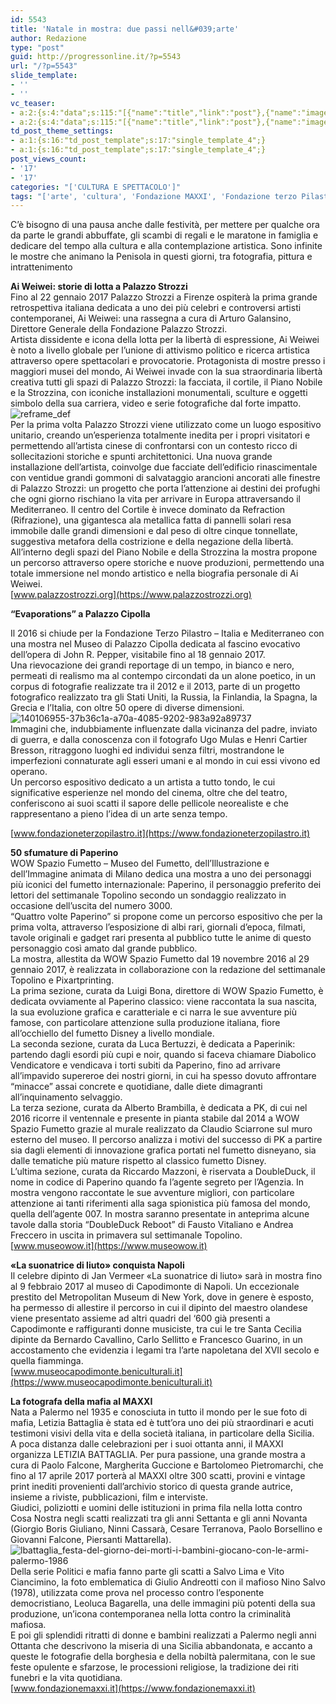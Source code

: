 ```yaml
---
id: 5543
title: 'Natale in mostra: due passi nell&#039;arte'
author: Redazione
type: "post"
guid: http://progressonline.it/?p=5543
url: "/?p=5543"
slide_template:
- ''
- ''
vc_teaser:
- a:2:{s:4:"data";s:115:"[{"name":"title","link":"post"},{"name":"image","image":"featured","link":"none"},{"name":"text","mode":"excerpt"}]";s:7:"bgcolor";s:0:"";}
- a:2:{s:4:"data";s:115:"[{"name":"title","link":"post"},{"name":"image","image":"featured","link":"none"},{"name":"text","mode":"excerpt"}]";s:7:"bgcolor";s:0:"";}
td_post_theme_settings:
- a:1:{s:16:"td_post_template";s:17:"single_template_4";}
- a:1:{s:16:"td_post_template";s:17:"single_template_4";}
post_views_count:
- '17'
- '17'
categories: "['CULTURA E SPETTACOLO']"
tags: "['arte', 'cultura', 'Fondazione MAXXI', 'Fondazione terzo Pilastro', 'fotografia', 'mostre 2016', 'Natale', 'Natale 2016', 'news', 'Palazzo Cipolla', 'Palazzo Strozzi']"
---
```


C’è bisogno di una pausa anche dalle festività, per mettere per qualche ora da parte le grandi abbuffate, gli scambi di regali e le maratone in famiglia e dedicare del tempo alla cultura e alla contemplazione artistica. Sono infinite le mostre che animano la Penisola in questi giorni, tra fotografia, pittura e intrattenimento

**Ai Weiwei: storie di lotta a Palazzo Strozzi**  
Fino al 22 gennaio 2017 Palazzo Strozzi a Firenze ospiterà la prima grande retrospettiva italiana dedicata a uno dei più celebri e controversi artisti contemporanei, Ai Weiwei: una rassegna a cura di Arturo Galansino, Direttore Generale della Fondazione Palazzo Strozzi.  
Artista dissidente e icona della lotta per la libertà di espressione, Ai Weiwei è noto a livello globale per l’unione di attivismo politico e ricerca artistica attraverso opere spettacolari e provocatorie. Protagonista di mostre presso i maggiori musei del mondo, Ai Weiwei invade con la sua straordinaria libertà creativa tutti gli spazi di Palazzo Strozzi: la facciata, il cortile, il Piano Nobile e la Strozzina, con iconiche installazioni monumentali, sculture e oggetti simbolo della sua carriera, video e serie fotografiche dal forte impatto.![reframe_def](https://progressonline.it/wp-content/uploads/2016/12/Reframe_def.jpg)  
Per la prima volta Palazzo Strozzi viene utilizzato come un luogo espositivo unitario, creando un’esperienza totalmente inedita per i propri visitatori e permettendo all’artista cinese di confrontarsi con un contesto ricco di sollecitazioni storiche e spunti architettonici. Una nuova grande installazione dell’artista, coinvolge due facciate dell’edificio rinascimentale con ventidue grandi gommoni di salvataggio arancioni ancorati alle finestre di Palazzo Strozzi: un progetto che porta l’attenzione ai destini dei profughi che ogni giorno rischiano la vita per arrivare in Europa attraversando il Mediterraneo. Il centro del Cortile è invece dominato da Refraction (Rifrazione), una gigantesca ala metallica fatta di pannelli solari resa immobile dalle grandi dimensioni e dal peso di oltre cinque tonnellate, suggestiva metafora della costrizione e della negazione della libertà. All’interno degli spazi del Piano Nobile e della Strozzina la mostra propone un percorso attraverso opere storiche e nuove produzioni, permettendo una totale immersione nel mondo artistico e nella biografia personale di Ai Weiwei.  
[www.palazzostrozzi.org](https://www.palazzostrozzi.org)

**“Evaporations” a Palazzo Cipolla**

Il 2016 si chiude per la Fondazione Terzo Pilastro – Italia e Mediterraneo con una mostra nel Museo di Palazzo Cipolla dedicata al fascino evocativo dell’opera di John R. Pepper, visitabile fino al 18 gennaio 2017.  
Una rievocazione dei grandi reportage di un tempo, in bianco e nero, permeati di realismo ma al contempo circondati da un alone poetico, in un corpus di fotografie realizzate tra il 2012 e il 2013, parte di un progetto fotografico realizzato tra gli Stati Uniti, la Russia, la Finlandia, la Spagna, la Grecia e l’Italia, con oltre 50 opere di diverse dimensioni. ![140106955-37b36c1a-a70a-4085-9202-983a92a89737](https://progressonline.it/wp-content/uploads/2016/12/140106955-37b36c1a-a70a-4085-9202-983a92a89737-300x200.jpg)  
Immagini che, indubbiamente influenzate dalla vicinanza del padre, inviato di guerra, e dalla conoscenza con il fotografo Ugo Mulas e Henri Cartier Bresson, ritraggono luoghi ed individui senza filtri, mostrandone le imperfezioni connaturate agli esseri umani e al mondo in cui essi vivono ed operano.  
Un percorso espositivo dedicato a un artista a tutto tondo, le cui significative esperienze nel mondo del cinema, oltre che del teatro, conferiscono ai suoi scatti il sapore delle pellicole neorealiste e che rappresentano a pieno l’idea di un arte senza tempo.

[www.fondazioneterzopilastro.it](https://www.fondazioneterzopilastro.it)

**50 sfumature di Paperino**  
WOW Spazio Fumetto – Museo del Fumetto, dell’Illustrazione e dell’Immagine animata di Milano dedica una mostra a uno dei personaggi più iconici del fumetto internazionale: Paperino, il personaggio preferito dei lettori del settimanale Topolino secondo un sondaggio realizzato in occasione dell’uscita del numero 3000.  
“Quattro volte Paperino” si propone come un percorso espositivo che per la prima volta, attraverso l’esposizione di albi rari, giornali d’epoca, filmati, tavole originali e gadget rari presenta al pubblico tutte le anime di questo personaggio così amato dal grande pubblico.  
La mostra, allestita da WOW Spazio Fumetto dal 19 novembre 2016 al 29 gennaio 2017, è realizzata in collaborazione con la redazione del settimanale Topolino e Pixartprinting.  
La prima sezione, curata da Luigi Bona, direttore di WOW Spazio Fumetto, è dedicata ovviamente al Paperino classico: viene raccontata la sua nascita, la sua evoluzione grafica e caratteriale e ci narra le sue avventure più famose, con particolare attenzione sulla produzione italiana, fiore all’occhiello del fumetto Disney a livello mondiale.  
La seconda sezione, curata da Luca Bertuzzi, è dedicata a Paperinik: partendo dagli esordi più cupi e noir, quando si faceva chiamare Diabolico Vendicatore e vendicava i torti subiti da Paperino, fino ad arrivare all’impavido supereroe dei nostri giorni, in cui ha spesso dovuto affrontare “minacce” assai concrete e quotidiane, dalle diete dimagranti all’inquinamento selvaggio.  
La terza sezione, curata da Alberto Brambilla, è dedicata a PK, di cui nel 2016 ricorre il ventennale e presente in pianta stabile dal 2014 a WOW Spazio Fumetto grazie al murale realizzato da Claudio Sciarrone sul muro esterno del museo. Il percorso analizza i motivi del successo di PK a partire sia dagli elementi di innovazione grafica portati nel fumetto disneyano, sia dalle tematiche più mature rispetto al classico fumetto Disney.  
L’ultima sezione, curata da Riccardo Mazzoni, è riservata a DoubleDuck, il nome in codice di Paperino quando fa l’agente segreto per l’Agenzia. In mostra vengono raccontate le sue avventure migliori, con particolare attenzione ai tanti riferimenti alla saga spionistica più famosa del mondo, quella dell’agente 007. In mostra saranno presentate in anteprima alcune tavole dalla storia “DoubleDuck Reboot” di Fausto Vitaliano e Andrea Freccero in uscita in primavera sul settimanale Topolino.  
[www.museowow.it](https://www.museowow.it)

**«La suonatrice di liuto» conquista Napoli**  
Il celebre dipinto di Jan Vermeer «La suonatrice di liuto» sarà in mostra fino al 9 febbraio 2017 al museo di Capodimonte di Napoli. Un eccezionale prestito del Metropolitan Museum di New York, dove in genere è esposto, ha permesso di allestire il percorso in cui il dipinto del maestro olandese viene presentato assieme ad altri quadri del ‘600 già presenti a Capodimonte e raffiguranti donne musiciste, tra cui le tre Santa Cecilia dipinte da Bernardo Cavallino, Carlo Sellitto e Francesco Guarino, in un accostamento che evidenzia i legami tra l’arte napoletana del XVII secolo e quella fiamminga.  
[www.museocapodimonte.beniculturali.it](https://www.museocapodimonte.beniculturali.it)

**La fotografa della mafia al MAXXI**  
Nata a Palermo nel 1935 e conosciuta in tutto il mondo per le sue foto di mafia, Letizia Battaglia è stata ed è tutt’ora uno dei più straordinari e acuti testimoni visivi della vita e della società italiana, in particolare della Sicilia.  
A poca distanza dalle celebrazioni per i suoi ottanta anni, il MAXXI organizza LETIZIA BATTAGLIA. Per pura passione, una grande mostra a cura di Paolo Falcone, Margherita Guccione e Bartolomeo Pietromarchi, che fino al 17 aprile 2017 porterà al MAXXI oltre 300 scatti, provini e vintage print inediti provenienti dall’archivio storico di questa grande autrice, insieme a riviste, pubblicazioni, film e interviste.  
Giudici, poliziotti e uomini delle istituzioni in prima fila nella lotta contro Cosa Nostra negli scatti realizzati tra gli anni Settanta e gli anni Novanta (Giorgio Boris Giuliano, Ninni Cassarà, Cesare Terranova, Paolo Borsellino e Giovanni Falcone, Piersanti Mattarella).![lbattaglia_festa-del-giorno-dei-morti-i-bambini-giocano-con-le-armi-palermo-1986](https://progressonline.it/wp-content/uploads/2016/12/LBATTAGLIA_Festa-del-giorno-dei-morti.I-bambini-giocano-con-le-armi-Palermo-1986-300x198.jpg)  
Della serie Politici e mafia fanno parte gli scatti a Salvo Lima e Vito Ciancimino, la foto emblematica di Giulio Andreotti con il mafioso Nino Salvo (1978), utilizzata come prova nel processo contro l’esponente democristiano, Leoluca Bagarella, una delle immagini più potenti della sua produzione, un’icona contemporanea nella lotta contro la criminalità mafiosa.  
E poi gli splendidi ritratti di donne e bambini realizzati a Palermo negli anni Ottanta che descrivono la miseria di una Sicilia abbandonata, e accanto a queste le fotografie della borghesia e della nobiltà palermitana, con le sue feste opulente e sfarzose, le processioni religiose, la tradizione dei riti funebri e la vita quotidiana.  
[www.fondazionemaxxi.it](https://www.fondazionemaxxi.it)